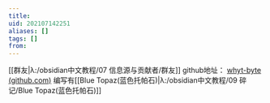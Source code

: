 ```yaml
---
title: 
uid: 202107142251
aliases: []
tags: []
from: 
---
```

[[群友|λ:/obsidian中文教程/07 信息源与贡献者/群友]]
github地址： [whyt-byte (github.com)](https://github.com/whyt-byte)
编写有[[Blue Topaz(蓝色托帕石)|λ:/obsidian中文教程/09 碎记/Blue Topaz(蓝色托帕石)]]